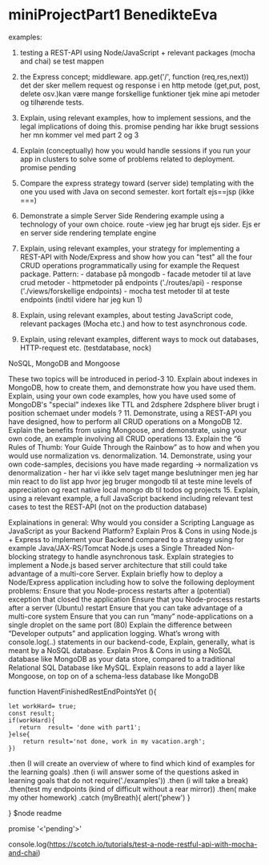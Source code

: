 # miniProjectPart1 BenedikteEva

examples:
1. testing a REST-API using Node/JavaScript + relevant packages (mocha and chai) se test mappen 

2. the Express concept; middleware. app.get('/', function (req,res,next)) det der sker mellem request og response i en http metode (get,put, post, delete osv.)kan være mange forskellige funktioner tjek mine api metoder og tilhørende tests. 

3. Explain, using relevant examples, how to implement sessions, and the legal implications of doing this.
promise pending har ikke brugt sessions her mn kommer vel med part 2 og 3

4. Explain (conceptually) how you would handle sessions if you run your app in clusters to solve some of problems related to deployment.
promise pending
5. Compare the express strategy toward (server side) templating with the one you used with Java on second semester. kort fortalt ejs==jsp (ikke ===)
6. Demonstrate a simple Server Side Rendering example using a technology of your own choice. 
route -view
jeg har brugt ejs sider. Ejs er en server side rendering template engine
7. Explain, using relevant examples, your strategy for implementing a REST-API with Node/Express and show how you can "test" all the four CRUD operations programmatically using for example the Request package. Pattern: - database på mongodb - facade metoder til at lave crud metoder - httpmetoder på endpoints ('./routes/api) - response ('./views/forskellige endpoints) - mocha test metoder til at teste endpoints (indtil videre har jeg kun 1)
8. Explain, using relevant examples, about testing JavaScript code, relevant packages (Mocha etc.) and how to test asynchronous code.
9. Explain, using relevant examples, different ways to mock out databases, HTTP-request etc. (testdatabase, nock)

NoSQL, MongoDB and Mongoose 

These two topics will be introduced in period-3
10. Explain about indexes in MongoDB, how to create them, and demonstrate how you have used them.
Explain, using your own code examples, how you have used some of MongoDB's "special" indexes like TTL and 2dsphere 2dsphere bliver brugt i position schemaet under models ?
11. Demonstrate, using a REST-API you have designed, how to perform all CRUD operations on a MongoDB 
12. Explain the benefits from using Mongoose, and demonstrate, using your own code, an example involving all CRUD operations
13. Explain the “6 Rules of Thumb: Your Guide Through the Rainbow” as to how and when you would use normalization vs. denormalization.
14. Demonstrate, using your own code-samples, decisions you have made regarding → normalization vs denormalization - her har vi ikke selv taget mange beslutninger men jeg har min react to do list app hvor jeg bruger mongodb til at teste mine levels of appreciation og react native local mongo db til todos og projects
15. Explain, using a relevant example, a full JavaScript backend including relevant test cases to test the REST-API (not on the production database)




Explainations in general:
Why would you consider a Scripting Language as JavaScript as your Backend Platform?
Explain Pros & Cons in using Node.js + Express to implement your Backend compared to a strategy using for example Java/JAX-RS/Tomcat
Node.js uses a Single Threaded Non-blocking strategy to handle asynchronous task. Explain strategies to implement a Node.js based server architecture that still could take advantage of a multi-core Server.
Explain briefly how to deploy a Node/Express application including how to solve the following deployment problems:
Ensure that you Node-process restarts after a (potential) exception that closed the application
Ensure that you Node-process restarts after a server (Ubuntu) restart
Ensure that you can take advantage of a multi-core system
Ensure that you can run “many” node-applications on a single droplet on the same port (80)
Explain the difference between “Developer outputs” and application logging. What’s wrong with console.log(..) statements in our backend-code, 
Explain, generally, what is meant by a NoSQL database.
Explain Pros & Cons in using a NoSQL database like MongoDB as your data store, compared to a traditional Relational SQL Database like MySQL.
Explain reasons to add a layer like Mongoose, on top on of a schema-less database like MongoDB



function HaventFinishedRestEndPointsYet (){

    let workHard= true;
    const result;
    if(workHard){
       return  result= 'done with part1'; 
    }else{
        return result='not done, work in my vacation.argh';
    })

.then (I will create an overview of where to find which kind of examples for the learning goals)
.then (i will answer some of the questions asked in learning goals that do not require('./examples'))
.then (i will take a break)
.then(test my endpoints (kind of difficult without  a rear mirror))
.then( make my other homework)
.catch (myBreath){
    alert('phew')
}

}
$node readme 

promise '<'pending'>'

console.log(https://scotch.io/tutorials/test-a-node-restful-api-with-mocha-and-chai)
